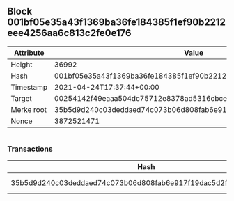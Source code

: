 ## Block 001bf05e35a43f1369ba36fe184385f1ef90b2212eee4256aa6c813c2fe0e176

Attribute | Value
--- | ---
Height | 36992
Hash | 001bf05e35a43f1369ba36fe184385f1ef90b2212eee4256aa6c813c2fe0e176
Timestamp | 2021-04-24T17:37:44+00:00
Target | 00254142f49eaaa504dc75712e8378ad5316cbcead634704b3734b6271167cc4
Merke root | 35b5d9d240c03deddaed74c073b06d808fab6e917f19dac5d2f0f3b1d53397f0
Nonce | 3872521471

```

```

### Transactions

Hash | Amount
--- | ---
[35b5d9d240c03deddaed74c073b06d808fab6e917f19dac5d2f0f3b1d53397f0](35b5d9d240c03deddaed74c073b06d808fab6e917f19dac5d2f0f3b1d53397f0.md) | 10.00000000 SKEPTI 
